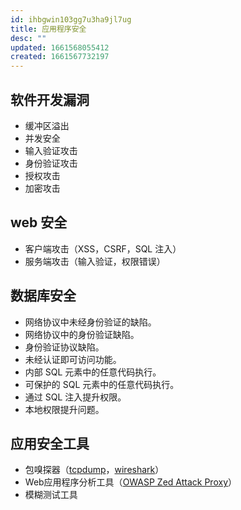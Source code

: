 ```yaml
---
id: ihbgwin103gg7u3ha9jl7ug
title: 应用程序安全
desc: ""
updated: 1661568055412
created: 1661567732197
---
```


## 软件开发漏洞

- 缓冲区溢出
- 并发安全
- 输入验证攻击
- 身份验证攻击
- 授权攻击
- 加密攻击

## web 安全

- 客户端攻击（XSS，CSRF，SQL 注入）
- 服务端攻击（输入验证，权限错误）

## 数据库安全

- 网络协议中未经身份验证的缺陷。
- 网络协议中的身份验证缺陷。
- 身份验证协议缺陷。
- 未经认证即可访问功能。
- 内部 SQL 元素中的任意代码执行。
- 可保护的 SQL 元素中的任意代码执行。
- 通过 SQL 注入提升权限。
- 本地权限提升问题。

## 应用安全工具

- 包嗅探器（[tcpdump](https://www.tcpdump.org/)，[wireshark](https://www.wireshark.org/)）
- Web应用程序分析工具（[OWASP Zed Attack Proxy](https://www.zaproxy.org/)）
- 模糊测试工具
